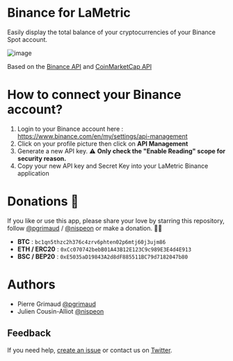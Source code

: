 # Binance for LaMetric

Easily display the total balance of your cryptocurrencies of your Binance Spot account.

![image](https://user-images.githubusercontent.com/1866496/119222359-52de0280-baf4-11eb-871e-5929a33d1d24.png)

Based on the [Binance API](https://binance-docs.github.io/apidocs/spot/en/) and [CoinMarketCap API](https://coinmarketcap.com/api/)

# How to connect your Binance account?

1. Login to your Binance account here : https://www.binance.com/en/my/settings/api-management
2. Click on your profile picture then click on **API Management**
3. Generate a new API key. ⚠️ **Only check the "Enable Reading" scope for security reason.**
4. Copy your new API key and Secret Key into your LaMetric Binance application

# Donations 🙏

If you like or use this app, please share your love by starring this repository, follow [@pgrimaud](https://github.com/pgrimaud) / [@nispeon](https://github.com/nispeon) or make a donation. 🙏💓

- **BTC** : `bc1qn5thzc2h376c4zrv6phten02p6mtj60j3ujm86`
- **ETH / ERC20** : `0xCc070742bebB01A43B12E123C9c989E3E4d4E913`
- **BSC / BEP20** : `0xE5035aD19843A2d8dF885511BC79d7182047b80`

# Authors

- Pierre Grimaud [@pgrimaud](https://github.com/pgrimaud)
- Julien Cousin-Alliot [@nispeon](https://github.com/nispeon)

## Feedback

If you need help, [create an issue](https://github.com/pgrimaud/lametric-binance/issues) or contact us on [Twitter](http://twitter.com/pgrimaud_).